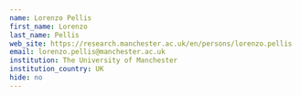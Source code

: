 ```yaml
---
name: Lorenzo Pellis
first_name: Lorenzo
last_name: Pellis
web_site: https://research.manchester.ac.uk/en/persons/lorenzo.pellis
email: lorenzo.pellis@manchester.ac.uk
institution: The University of Manchester
institution_country: UK
hide: no
---
```


